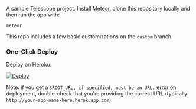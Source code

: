 A sample Telescope project. Install [Meteor](http://meteor.com), clone this repository locally and then run the app with:

```
meteor
```

This repo includes a few basic customizations on the `custom` branch.

### One-Click Deploy

Deploy on Heroku:

[![Deploy](https://www.herokucdn.com/deploy/button.png)](https://heroku.com/deploy)

Note: if you get a `$ROOT_URL, if specified, must be an URL.` error on deployment, double-check that you're providing the correct URL (typically `http://your-app-name-here.herokuapp.com`).
